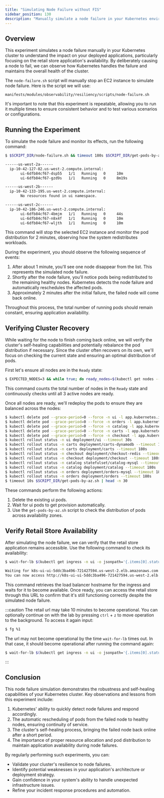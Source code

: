```yaml
---
title: "Simulating Node Failure without FIS"
sidebar_position: 130
description: "Manually simulate a node failure in your Kubernetes environment to test the resilience of your applications without using AWS FIS."
---
```


## Overview

This experiment simulates a node failure manually in your Kubernetes cluster to understand the impact on your deployed applications, particularly focusing on the retail store application's availability. By deliberately causing a node to fail, we can observe how Kubernetes handles the failure and maintains the overall health of the cluster.

The `node-failure.sh` script will manually stop an EC2 instance to simulate node failure. Here is the script we will use:

```file
manifests/modules/observability/resiliency/scripts/node-failure.sh
```

It's important to note that this experiment is repeatable, allowing you to run it multiple times to ensure consistent behavior and to test various scenarios or configurations.

## Running the Experiment

To simulate the node failure and monitor its effects, run the following command:

```bash timeout=240
$ $SCRIPT_DIR/node-failure.sh && timeout 180s $SCRIPT_DIR/get-pods-by-az.sh

------us-west-2a------
  ip-10-42-127-82.us-west-2.compute.internal:
       ui-6dfb84cf67-dsp55   1/1   Running   0     10m
       ui-6dfb84cf67-gzd9s   1/1   Running   0     8m19s

------us-west-2b------
  ip-10-42-133-195.us-west-2.compute.internal:
       No resources found in ui namespace.

------us-west-2c------
  ip-10-42-186-246.us-west-2.compute.internal:
       ui-6dfb84cf67-4bmjm   1/1   Running   0     44s
       ui-6dfb84cf67-n8x4f   1/1   Running   0     10m
       ui-6dfb84cf67-wljth   1/1   Running   0     10m
```

This command will stop the selected EC2 instance and monitor the pod distribution for 2 minutes, observing how the system redistributes workloads.

During the experiment, you should observe the following sequence of events:

1. After about 1 minute, you'll see one node disappear from the list. This represents the simulated node failure.
2. Shortly after the node failure, you'll notice pods being redistributed to the remaining healthy nodes. Kubernetes detects the node failure and automatically reschedules the affected pods.
3. Approximately 2 minutes after the initial failure, the failed node will come back online.

Throughout this process, the total number of running pods should remain constant, ensuring application availability.

## Verifying Cluster Recovery

While waiting for the node to finish coming back online, we will verify the cluster's self-healing capabilities and potentially rebalance the pod distribution if necessary. Since the cluster often recovers on its own, we'll focus on checking the current state and ensuring an optimal distribution of pods.

First let's ensure all nodes are in the `Ready` state:

```bash timeout=300
$ EXPECTED_NODES=3 && while true; do ready_nodes=$(kubectl get nodes --no-headers | grep " Ready" | wc -l); if [ "$ready_nodes" -eq "$EXPECTED_NODES" ]; then echo "All $EXPECTED_NODES expected nodes are ready."; echo "Listing the ready nodes:"; kubectl get nodes | grep " Ready"; break; else echo "Waiting for all $EXPECTED_NODES nodes to be ready... (Currently $ready_nodes are ready)"; sleep 10; fi; done
```

This command counts the total number of nodes in the `Ready` state and continuously checks until all 3 active nodes are ready.

Once all nodes are ready, we'll redeploy the pods to ensure they are balanced across the nodes:

```bash timeout=900
$ kubectl delete pod --grace-period=0 --force -n ui -l app.kubernetes.io/name=ui
$ kubectl delete pod --grace-period=0 --force -n orders -l app.kubernetes.io/name=orders
$ kubectl delete pod --grace-period=0 --force -n catalog -l app.kubernetes.io/name=catalog
$ kubectl delete pod --grace-period=0 --force -n carts -l app.kubernetes.io/name=carts
$ kubectl delete pod --grace-period=0 --force -n checkout -l app.kubernetes.io/name=checkout
$ kubectl rollout status -n ui deployment/ui --timeout 30s
$ kubectl rollout status -n carts deployment/carts-dynamodb --timeout 180s
$ kubectl rollout status -n carts deployment/carts --timeout 180s
$ kubectl rollout status -n checkout deployment/checkout-redis --timeout 180s
$ kubectl rollout status -n checkout deployment/checkout --timeout 180s
$ kubectl rollout status -n catalog statefulset/catalog-mysql --timeout 180s
$ kubectl rollout status -n catalog deployment/catalog --timeout 180s
$ kubectl rollout status -n orders deployment/orders-mysql --timeout 180s
$ kubectl rollout status -n orders deployment/orders --timeout 180s
$ timeout 10s $SCRIPT_DIR/get-pods-by-az.sh | head -n 30
```

These commands perform the following actions:

1. Delete the existing ui pods.
2. Wait for ui pods to get provision automatically.
3. Use the `get-pods-by-az.sh` script to check the distribution of pods across availability zones.

## Verify Retail Store Availability

After simulating the node failure, we can verify that the retail store application remains accessible. Use the following command to check its availability:

```bash timeout=900
$ wait-for-lb $(kubectl get ingress -n ui -o jsonpath='{.items[0].status.loadBalancer.ingress[0].hostname}')

Waiting for k8s-ui-ui-5ddc3ba496-721427594.us-west-2.elb.amazonaws.com...
You can now access http://k8s-ui-ui-5ddc3ba496-721427594.us-west-2.elb.amazonaws.com
```

This command retrieves the load balancer hostname for the ingress and waits for it to become available. Once ready, you can access the retail store through this URL to confirm that it's still functioning correctly despite the simulated node failure.

:::caution
The retail url may take 10 minutes to become operational. You can optionally continue on with the lab by pressing `ctrl` + `z` to move operation to the background. To access it again input:

```bash test=false
$ fg %1
```

The url may not become operational by the time `wait-for-lb` times out. In that case, it should become operational after running the command again:

```bash test=false
$ wait-for-lb $(kubectl get ingress -n ui -o jsonpath='{.items[0].status.loadBalancer.ingress[0].hostname}')
```

:::

## Conclusion

This node failure simulation demonstrates the robustness and self-healing capabilities of your Kubernetes cluster. Key observations and lessons from this experiment include:

1. Kubernetes' ability to quickly detect node failures and respond accordingly.
2. The automatic rescheduling of pods from the failed node to healthy nodes, ensuring continuity of service.
3. The cluster's self-healing process, bringing the failed node back online after a short period.
4. The importance of proper resource allocation and pod distribution to maintain application availability during node failures.

By regularly performing such experiments, you can:

- Validate your cluster's resilience to node failures.
- Identify potential weaknesses in your application's architecture or deployment strategy.
- Gain confidence in your system's ability to handle unexpected infrastructure issues.
- Refine your incident response procedures and automation.
